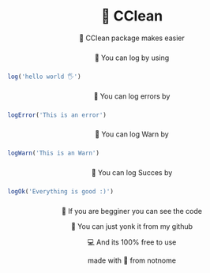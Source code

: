 <h1 align="center">🎉 CClean</h1>

<div align="center">
    🎉 CClean package makes easier
</div>

###

<div align="center">
    📂 You can log by using
</div>

###

```js
log('hello world 🖐')
```
###

<div align="center">
    📂 You can log errors by
</div>

###

```js
logError('This is an error')
```
###

<div align="center">
    📂 You can log Warn by
</div>

###

```js
logWarn('This is an Warn')
```
###

<div align="center">
    📂 You can log Succes by
</div>

###
```js
logOk('Everything is good :)')
```
###

<p align="center">🎉 If you are begginer you can see the code</p>
<p align="center">📕 You can just yonk it from my github</p>
<p align="center">💻 And its 100% free to use</p>
<p align="center">made with 💜 from notnome</p>
